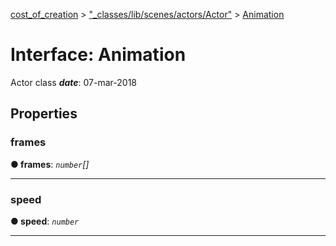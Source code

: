 [cost_of_creation](../README.md) > ["_classes/lib/scenes/actors/Actor"](../modules/__classes_lib_scenes_actors_actor_.md) > [Animation](../interfaces/__classes_lib_scenes_actors_actor_.animation.md)



# Interface: Animation


Actor class
*__date__*: 07-mar-2018



## Properties
<a id="frames"></a>

###  frames

**●  frames**:  *`number`[]* 






___

<a id="speed"></a>

###  speed

**●  speed**:  *`number`* 






___



